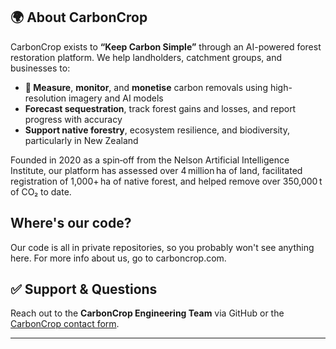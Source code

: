 ## 🌍 About CarbonCrop

CarbonCrop exists to **“Keep Carbon Simple”** through an AI-powered forest restoration platform. We help landholders, catchment groups, and businesses to:

- **🧮 Measure**, **monitor**, and **monetise** carbon removals using high-resolution imagery and AI models
- **Forecast sequestration**, track forest gains and losses, and report progress with accuracy
- **Support native forestry**, ecosystem resilience, and biodiversity, particularly in New Zealand

Founded in 2020 as a spin‑off from the Nelson Artificial Intelligence Institute, our platform has assessed over 4 million ha of land, facilitated registration of 1,000+ ha of native forest, and helped remove over 350,000 t of CO₂ to date.

## Where's our code?

Our code is all in private repositories, so you probably won't see anything here. For more info about us, go to carboncrop.com.

## ✅ Support & Questions

Reach out to the **CarbonCrop Engineering Team** via GitHub or the [CarbonCrop contact form](https://www.carboncrop.com/contact).

---
